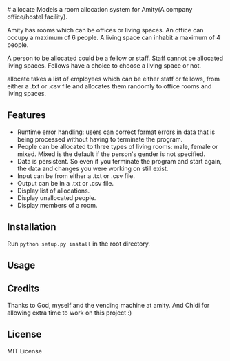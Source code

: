 <snippet>
<content>
# allocate
Models a room allocation system for Amity(A company office/hostel facility). 

Amity has rooms which can be offices or living spaces. An office can occupy a maximum of 6 people. A living space can inhabit a maximum of 4 people.

A person to be allocated could be a fellow or staff. Staff cannot be allocated living spaces. Fellows have a choice to choose a living space or not.

allocate takes a list of employees which can be either staff or fellows, from either a .txt or .csv file and allocates them randomly to office rooms and living spaces.

## Features
* Runtime error handling: users can correct format errors in data that is being processed without having to terminate the program.
* People can be allocated to three types of living rooms: male, female or mixed. Mixed is the default if the person's gender is not specified.
* Data is persistent. So even if you terminate the program and start again, the data and changes you were working on still exist.
* Input can be from either a .txt or .csv file.
* Output can be in a .txt or .csv file.
* Display list of allocations.
* Display unallocated people.
* Display members of a room.

## Installation
Run `python setup.py install` in the root directory.

## Usage


## Credits
Thanks to God, myself and the vending machine at amity. And Chidi for allowing extra time to work on this project :)

## License
MIT License 
</content>
</snippet>
